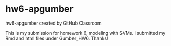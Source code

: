 # hw6-apgumber
hw6-apgumber created by GitHub Classroom

This is my submission for homework 6, modeling with SVMs. I submitted my Rmd and html files under Gumber_HW6. 
Thanks!
